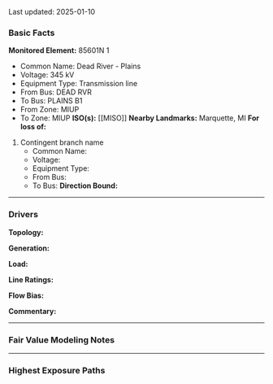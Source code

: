 Last updated: 2025-01-10
### Basic Facts
**Monitored Element:** 85601N 1
- Common Name: Dead River - Plains
- Voltage: 345 kV
- Equipment Type: Transmission line
- From Bus: DEAD RVR
- To Bus: PLAINS B1
- From Zone: MIUP
- To Zone: MIUP
**ISO(s):** [[MISO]]
**Nearby Landmarks:** Marquette, MI
**For loss of:**
1. Contingent branch name
    - Common Name:
    - Voltage:
	- Equipment Type:
    - From Bus:
    - To Bus:
**Direction Bound:**

---
### Drivers
**Topology:**

**Generation:**

**Load:**

**Line Ratings:**

**Flow Bias:**

**Commentary:**

---
### Fair Value Modeling Notes

---
### Highest Exposure Paths
